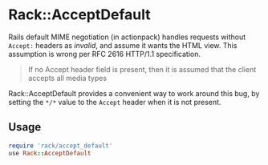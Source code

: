 # Rack::AcceptDefault

Rails default MIME negotiation (in actionpack) handles requests without `Accept:` headers as *invalid*, and assume it wants the HTML view. This assumption is wrong per RFC 2616 HTTP/1.1 specification.

> If no Accept header field is present, then it is assumed that the client accepts all media types

Rack::AcceptDefault provides a convenient way to work around this bug, by setting the `*/*` value to the `Accept` header when it is not present.

## Usage

```ruby
require 'rack/accept_default'
use Rack::AcceptDefault
```
